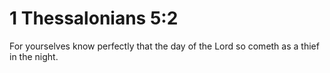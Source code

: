 # 1 Thessalonians 5:2

For yourselves know perfectly that the day of the Lord so cometh as a thief in the night.